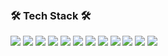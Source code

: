 <!-- ### Hi there 👋 -->


<!--![header]()-->

<!--<h2> WHAT'UP I'm Seung Hoon Kang <img src="https://camo.githubusercontent.com/e8e7b06ecf583bc040eb60e44eb5b8e0ecc5421320a92929ce21522dbc34c891/68747470733a2f2f6d656469612e67697068792e636f6d2f6d656469612f6876524a434c467a6361737252346961377a2f67697068792e676966" width="35" data-canonical-src="https://media.giphy.com/media/hvRJCLFzcasrR4ia7z/giphy.gif" style="max-width: 100%;" /> </h2>
-->
<br>

<!--[![Anurag's github stats](https://github-readme-stats.vercel.app/api?username=SeungHoon-Kang)](https://github.com/anuraghazra/github-readme-stats)
-->
<br>

<h3 align="left">🛠 Tech Stack 🛠</h3>
<span>
<img src="https://img.shields.io/badge/-JavaScript-%23F7DF1E?style=for-the-badge&logo=JavaScript&logoColor=black">
<img src="https://img.shields.io/badge/-TypeScript-%233178C6?style=for-the-badge&logo=TypeScript&logoColor=black">
<img src="https://img.shields.io/badge/-React-%2361DAFB?style=for-the-badge&logo=React&logoColor=black">
<img src="https://img.shields.io/badge/amazonaws-232F3E?style=for-the-badge&logo=amazonaws&logoColor=white"> 
<img src="https://img.shields.io/badge/tailwindcss-06B6D4?style=for-the-badge&logo=tailwindcss&logoColor=white"> 
<img src="https://img.shields.io/badge/-HTML-%23E34F26?style=for-the-badge&logo=HTML5&logoColor=black">
<img src="https://img.shields.io/badge/-CSS-%231572B6?style=for-the-badge&logo=CSS3&logoColor=black">
<img src="https://img.shields.io/badge/-sass-CC6699?style=for-the-badge&logo=sass&logoColor=black">
<img src="https://img.shields.io/badge/-Python-%233776AB?style=for-the-badge&logo=Python&logoColor=black">
<img src="https://img.shields.io/badge/-firebase-FFCA28?style=for-the-badge&logo=firebasen&logoColor=black">
<img src="https://img.shields.io/badge/MongoDB-47A248?style=flat-square&logo=MongoDB&logoColor=white"/>
<img src="https://img.shields.io/badge/Next.js-000000?style=flat-square&logo=Next.js&logoColor=white"/>
</span>



<!--
**wjdgh4058/wjdgh4058** is a ✨ _special_ ✨ repository because its `README.md` (this file) appears on your GitHub profile.

Here are some ideas to get you started:

- 🔭 I’m currently working on ...
- 🌱 I’m currently learning ...
- 👯 I’m looking to collaborate on ...
- 🤔 I’m looking for help with ...
- 💬 Ask me about ...
- 📫 How to reach me: ...
- 😄 Pronouns: ...
- ⚡ Fun fact: ...
-->
